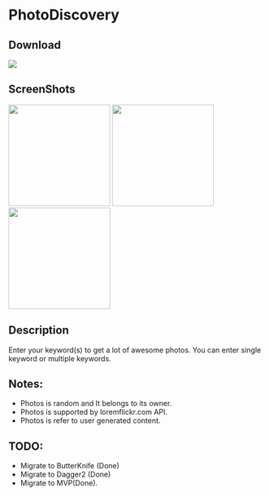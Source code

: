 # PhotoDiscovery

## Download
[![](http://s25.postimg.org/l7tmfhxy7/get_it_on_google_play.jpg)](https://play.google.com/store/apps/details?id=com.tarek.photodiscovery)

## ScreenShots
<img src="https://github.com/tarek360/PhotoDiscovery/raw/master/screenshots/1.png" width="200">
<img src="https://github.com/tarek360/PhotoDiscovery/raw/master/screenshots/2.png" width="200">
<img src="https://github.com/tarek360/PhotoDiscovery/raw/master/screenshots/3.png" width="200">


## Description

Enter your keyword(s) to get a lot of awesome photos.
You can enter single keyword or multiple keywords.

## Notes:
* Photos is random and It belongs to its owner.
* Photos is supported by loremflickr.com API.
* Photos is refer to user generated content.


## TODO:
* Migrate to ButterKnife (Done)
* Migrate to Dagger2 (Done)
* Migrate to MVP(Done).
